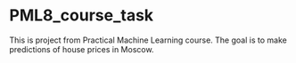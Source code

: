 # PML8_course_task
This is project from Practical Machine Learning course.
The goal is to make predictions of house prices in Moscow.
